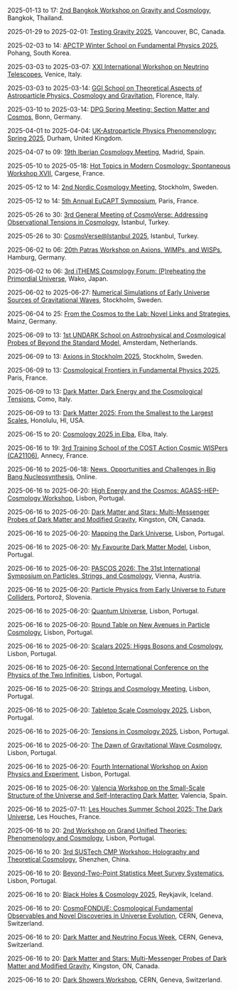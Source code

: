 2025-01-13 to 17: [2nd Bangkok Workshop on Gravity and Cosmology](https://www.strings.asia/bkk2025gravcos "The workshop explores gravity and cosmology, focusing on general relativity, black holes, and cosmic expansion. Topics include gravitational waves, inflationary models, and dark energy. Discussions bridge theoretical advancements like holography with observational data from LIGO and cosmological surveys."), Bangkok, Thailand.

2025-01-29 to 2025-02-01: [Testing Gravity 2025](https://www.sfu.ca/physics/cosmology/TestingGravity2025/ "Testing Gravity 2025 explores experimental and theoretical tests of gravitational theories. Topics include modified gravity, gravitational waves, and cosmological probes. Discussions cover LISA data and alternative gravity models, advancing gravitational physics research."), Vancouver, BC, Canada.

2025-02-03 to 14: [APCTP Winter School on Fundamental Physics 2025](https://apctp.org/winter-school/2025/ "The winter school trains researchers in fundamental physics, covering particle physics, cosmology, and quantum field theory. Topics include Higgs physics, dark matter, and inflationary models. Lectures emphasize theoretical frameworks and experimental techniques for modern physics research."), Pohang, South Korea.

2025-03-03 to 2025-03-07: [XXI International Workshop on Neutrino Telescopes](https://neutel25.pd.infn.it/ "Neutel 25 explores neutrino physics, focusing on experimental and theoretical advances. Topics include neutrino oscillations, sterile neutrinos, and cosmological neutrinos. Discussions cover data from DUNE and IceCube, advancing neutrino research."), Venice, Italy.

2025-03-03 to 2025-03-14: [GGI School on Theoretical Aspects of Astroparticle Physics, Cosmology and Gravitation](https://www.ggi.infn.it/ggischool2025/apcg "The school trains researchers in astroparticle physics, cosmology, and gravitation. Topics include dark matter, cosmic inflation, and gravitational waves. Lectures emphasize theoretical models and their connections to observational data from Planck and LIGO."), Florence, Italy.

2025-03-10 to 2025-03-14: [DPG Spring Meeting: Section Matter and Cosmos](https://www.dpg-physik.de/tagungen/fruehjahrstagungen/2025/smuk "The DPG Spring Meeting explores matter and cosmos, focusing on particle physics and cosmology. Topics include dark matter searches, gravitational waves, and QCD dynamics. Discussions cover experimental results from LHC and cosmological observations, advancing fundamental physics understanding."), Bonn, Germany.

2025-04-01 to 2025-04-04: [UK-Astroparticle Physics Phenomenology: Spring 2025](https://www.ippp.dur.ac.uk/uk-app-2025/ "UK-APP 2025 explores astroparticle physics phenomenology, focusing on theoretical advances. Topics include dark matter, cosmic rays, and neutrino cosmology. Discussions cover experimental constraints and theoretical models, advancing astroparticle research."), Durham, United Kingdom.

2025-04-07 to 09: [19th Iberian Cosmology Meeting](https://ibericos2025.csic.es/ "IberiCos 2025 explores cosmology, focusing on dark energy, cosmic microwave background, and large-scale structure. Topics include inflationary models, galaxy clustering, and gravitational lensing. The meeting discusses observational data from Planck, DESI, and Euclid, alongside theoretical advancements in understanding the universe’s evolution and composition."), Madrid, Spain.

2025-05-10 to 2025-05-18: [Hot Topics in Modern Cosmology: Spontaneous Workshop XVII](https://spontaneous-workshop.org/sw17/ "The workshop explores modern cosmology, focusing on emerging topics. Topics include dark energy, inflationary models, and cosmological tensions. Discussions integrate observational data from DESI and Euclid with theoretical advancements, advancing cosmological understanding."), Cargese, France.

2025-05-12 to 14: [2nd Nordic Cosmology Meeting](https://indico.cern.ch/event/1396346/ "The meeting explores cosmology, focusing on dark matter, dark energy, and cosmic structure formation. Topics include inflationary models, cosmic microwave background, and gravitational lensing. Discussions integrate observational data from Euclid and DESI with theoretical models for understanding the universe’s evolution."), Stockholm, Sweden.

2025-05-12 to 14: [5th Annual EuCAPT Symposium](https://www.eucapt.org/events/eucapt-symposium-2025 "The EuCAPT Symposium explores astroparticle physics and cosmology, focusing on dark matter and early universe physics. Topics include axion searches, cosmic microwave background, and gravitational lensing. Discussions integrate observational data and theoretical models for cosmological phenomena."), Paris, France.

2025-05-26 to 30: [3rd General Meeting of CosmoVerse: Addressing Observational Tensions in Cosmology](https://indico.cern.ch/event/1411051/ "CosmoVerse 2025 addresses observational tensions in cosmology, focusing on Hubble constant discrepancies and dark energy. Topics include systematic errors, cosmological parameter estimation, and new physics models. Discussions integrate data from Planck, DESI, and gravitational wave observations with theoretical frameworks."), Istanbul, Turkey.

2025-05-26 to 30: [CosmoVerse@Istanbul 2025](https://indico.cern.ch/event/1411051/ "CosmoVerse 2025 addresses observational tensions in cosmology, focusing on Hubble constant discrepancies. Topics include systematic errors, dark energy, and new physics models. Discussions integrate data from Planck and gravitational wave observations, advancing cosmological understanding."), Istanbul, Turkey.

2025-06-02 to 06: [20th Patras Workshop on Axions, WIMPs, and WISPs](https://patras.desy.de/ "The Patras Workshop explores axions, WIMPs, and WISPs as dark matter candidates. Topics include experimental searches, such as ADMX and XENON, and theoretical models like axion electrodynamics. The workshop discusses astrophysical and cosmological constraints, fostering collaboration to probe light dark matter and new physics."), Hamburg, Germany.

2025-06-02 to 06: [3rd iTHEMS Cosmology Forum: (P)reheating the Primordial Universe](https://indico.riken.jp/event/2070/ "The forum explores preheating and reheating in the early universe, focusing on inflationary dynamics. Topics include particle production, scalar field dynamics, and cosmological phase transitions. Discussions integrate theoretical models with observational constraints from cosmic microwave background and large-scale structure data."), Wako, Japan.

2025-06-02 to 2025-06-27: [Numerical Simulations of Early Universe Sources of Gravitational Waves](https://nordita.org/events/early-universe-gravitational-waves-2025/ "The Nordita program explores numerical simulations of early universe gravitational wave sources. Topics include cosmic phase transitions, primordial black holes, and inflation. Discussions cover theoretical models and computational techniques for LISA and pulsar timing arrays."), Stockholm, Sweden.

2025-06-04 to 25: [From the Cosmos to the Lab: Novel Links and Strategies](https://www.mitp.uni-mainz.de/cosmos-lab-2025/ "The program bridges cosmology and laboratory physics, focusing on novel connections. Topics include dark matter searches, axion experiments, and cosmological constraints. Discussions cover experimental techniques and theoretical models, advancing interdisciplinary physics research."), Mainz, Germany.

2025-06-09 to 13: [1st UNDARK School on Astrophysical and Cosmological Probes of Beyond the Standard Model](https://indico.cern.ch/event/1402242/ "The UNDARK School trains researchers in astrophysical and cosmological probes of beyond-Standard-Model physics. Topics include dark matter detection, axion searches, and cosmological constraints on new physics. Lectures cover observational techniques, such as gravitational lensing and cosmic microwave background analysis, alongside theoretical models."), Amsterdam, Netherlands.

2025-06-09 to 13: [Axions in Stockholm 2025](https://indico.cern.ch/event/1411042/ "The workshop explores axions as dark matter candidates, focusing on experimental searches and theoretical models. Topics include axion electrodynamics, cosmological constraints, and detection techniques. Discussions cover experiments like ADMX and implications for particle physics and cosmology."), Stockholm, Sweden.

2025-06-09 to 13: [Cosmological Frontiers in Fundamental Physics 2025](https://indico.cern.ch/event/1411022/ "The conference explores cosmological frontiers, bridging fundamental physics and cosmology. Topics include inflation, dark matter, and quantum gravity. Discussions integrate observational data from Planck and theoretical models like string cosmology, advancing understanding of the universe."), Paris, France.

2025-06-09 to 13: [Dark Matter, Dark Energy and the Cosmological Tensions](https://indico.cern.ch/event/1411045/ "The conference addresses cosmological tensions involving dark matter and dark energy. Topics include Hubble constant discrepancies, sigma-8 tensions, and new physics models. Discussions integrate data from Planck and DESI, advancing cosmological parameter estimation."), Como, Italy.

2025-06-09 to 13: [Dark Matter 2025: From the Smallest to the Largest Scales](https://dm2025.phy.hawaii.edu/ "DM2025 explores dark matter across scales, from particle physics to cosmology. Topics include direct detection, axion searches, and cosmological simulations. Discussions integrate experimental results from Xenon1T and theoretical models for dark matter distribution."), Honolulu, HI, USA.

2025-06-15 to 20: [Cosmology 2025 in Elba](https://cosmo2025.ba.infn.it/ "COSMO 2025 explores cosmology, focusing on early universe physics and large-scale structure. Topics include inflationary models, dark energy, and gravitational waves. Discussions integrate observational data from Euclid and theoretical advancements in cosmological modeling."), Elba, Italy.

2025-06-16 to 19: [3rd Training School of the COST Action Cosmic WISPers (CA21106)](https://indico.in2p3.fr/event/35550/ "The school trains researchers in weakly interacting slim particles (WISPers), focusing on axions and dark photons. Topics include experimental techniques, astrophysical probes, and theoretical models. Lectures cover searches with ADMX, CAST, and cosmological implications for dark matter and early universe physics."), Annecy, France.

2025-06-16 to 2025-06-18: [News, Opportunities and Challenges in Big Bang Nucleosynthesis](https://indico.cern.ch/event/1402254/ "The online EuCAPT workshop explores Big Bang nucleosynthesis, focusing on cosmological implications. Topics include primordial abundances, nuclear reaction rates, and new physics constraints. Discussions cover theoretical models and observational data, advancing early universe physics."), Online.

2025-06-16 to 2025-06-20: [High Energy and the Cosmos: AGASS-HEP-Cosmology Workshop](https://www.agass.org/hep-cosmology-workshop-2025 "The workshop bridges high-energy physics and cosmology, focusing on interdisciplinary frontiers. Topics include dark matter, inflation, and neutrino cosmology. Discussions integrate observational data from Planck and theoretical models, advancing cosmic and particle physics understanding."), Lisbon, Portugal.

2025-06-16 to 2025-06-20: [Dark Matter and Stars: Multi-Messenger Probes of Dark Matter and Modified Gravity](https://indico.cern.ch/event/1402266/ "ICDMS2025 explores dark matter and modified gravity using multi-messenger astrophysics. Topics include stellar dynamics, gravitational lensing, and cosmic microwave background constraints. Discussions integrate data from Gaia, LIGO, and theoretical models to probe dark matter properties and alternative gravity theories, advancing cosmological understanding."), Kingston, ON, Canada.

2025-06-16 to 2025-06-20: [Mapping the Dark Universe](https://indico.cern.ch/event/1402305/ "DarkMap explores the dark universe, focusing on cosmological mapping. Topics include dark matter distribution, gravitational lensing, and large-scale structure. Discussions cover observational data from Euclid and theoretical models, advancing dark energy research."), Lisbon, Portugal.

2025-06-16 to 2025-06-20: [My Favourite Dark Matter Model](https://indico.cern.ch/event/1402248/ "The workshop explores diverse dark matter models, focusing on theoretical and experimental perspectives. Topics include WIMPs, axions, and sterile neutrinos. Discussions cover direct detection experiments, collider searches, and cosmological implications, advancing understanding of dark matter’s nature."), Lisbon, Portugal.

2025-06-16 to 2025-06-20: [PASCOS 2026: The 31st International Symposium on Particles, Strings, and Cosmology](https://pascos2026.org/ "PASCOS 2026 explores particles, strings, and cosmology, focusing on theoretical physics. Topics include string theory, dark matter, and inflationary models. Discussions cover cosmological observations and theoretical advancements, advancing interdisciplinary physics research."), Vienna, Austria.

2025-06-16 to 2025-06-20: [Particle Physics from Early Universe to Future Colliders](https://indico.cern.ch/event/1402250/ "The conference bridges particle physics from the early universe to future colliders. Topics include inflation, dark matter, and collider phenomenology. Discussions cover cosmological observations and LHC results, advancing theoretical and experimental particle physics."), Portorož, Slovenia.

2025-06-16 to 2025-06-20: [Quantum Universe](https://indico.cern.ch/event/1402336/ "The conference explores the quantum universe, focusing on cosmology and quantum gravity. Topics include quantum cosmology, primordial fluctuations, and holographic principles. Discussions cover theoretical models and observational constraints, advancing understanding of the early universe."), Lisbon, Portugal.

2025-06-16 to 2025-06-20: [Round Table on New Avenues in Particle Cosmology](https://indico.cern.ch/event/1411003/ "The round table explores new directions in particle cosmology, focusing on early universe physics. Topics include dark matter, inflation, and baryogenesis. Discussions integrate observational data from Planck and theoretical models, advancing cosmological insights."), Lisbon, Portugal.

2025-06-16 to 2025-06-20: [Scalars 2025: Higgs Bosons and Cosmology](https://indico.cern.ch/event/1402324/ "Scalars 2025 explores Higgs bosons and their cosmological implications. Topics include Higgs couplings, scalar dark matter, and inflationary scalars. Discussions cover LHC data and cosmological observations, advancing understanding of particle-cosmology connections."), Lisbon, Portugal.

2025-06-16 to 2025-06-20: [Second International Conference on the Physics of the Two Infinities](https://indico.cern.ch/event/1402340/ "The conference bridges particle physics and cosmology, focusing on fundamental questions. Topics include dark matter, neutrino masses, and early universe dynamics. Discussions cover experimental results from LHC and cosmological data, advancing interdisciplinary physics."), Lisbon, Portugal.

2025-06-16 to 2025-06-20: [Strings and Cosmology Meeting](https://indico.cern.ch/event/1402342/ "The meeting explores string theory’s cosmological implications, focusing on early universe physics. Topics include string cosmology, inflationary models, and dark energy. Discussions integrate observational data and theoretical frameworks, advancing cosmology research."), Lisbon, Portugal.

2025-06-16 to 2025-06-20: [Tabletop Scale Cosmology 2025](https://indico.cern.ch/event/1411004/ "The workshop explores tabletop experiments probing cosmological phenomena. Topics include dark matter detection, axion searches, and precision measurements. Discussions cover experimental techniques and theoretical implications, advancing small-scale cosmological research."), Lisbon, Portugal.

2025-06-16 to 2025-06-20: [Tensions in Cosmology 2025](https://indico.cern.ch/event/1402308/ "The conference explores cosmological tensions, focusing on discrepancies in observational data. Topics include Hubble constant tension, dark energy models, and CMB anomalies. Discussions integrate theoretical models and observational constraints, advancing cosmological understanding."), Lisbon, Portugal.

2025-06-16 to 2025-06-20: [The Dawn of Gravitational Wave Cosmology](https://indico.cern.ch/event/1402252/ "The workshop explores gravitational wave cosmology, focusing on early universe physics. Topics include primordial gravitational waves, cosmic strings, and inflation. Discussions cover LISA observations and theoretical models, advancing cosmological research."), Lisbon, Portugal.

2025-06-16 to 2025-06-20: [Fourth International Workshop on Axion Physics and Experiment](https://indico.cern.ch/event/1402280/ "Axion 2025 explores axion physics, focusing on dark matter candidates. Topics include axion searches, QCD axions, and cosmological implications. Discussions cover experimental techniques and theoretical models, advancing axion research."), Lisbon, Portugal.

2025-06-16 to 2025-06-20: [Valencia Workshop on the Small-Scale Structure of the Universe and Self-Interacting Dark Matter](https://indico.cern.ch/event/1411018/ "The workshop explores small-scale cosmic structures and self-interacting dark matter, focusing on cosmological implications. Topics include galaxy formation, dark matter simulations, and SIDM phenomenology. Discussions advance theoretical models and observational constraints."), Valencia, Spain.

2025-06-16 to 2025-07-11: [Les Houches Summer School 2025: The Dark Universe](https://www.houches.fr/en/schools/dark-universe/ "The summer school explores the dark universe, focusing on dark matter and dark energy. Topics include direct detection, cosmological simulations, and modified gravity. Lectures cover observational data from Euclid and theoretical models, advancing cosmological research."), Les Houches, France.

2025-06-16 to 20: [2nd Workshop on Grand Unified Theories: Phenomenology and Cosmology](https://indico.cern.ch/event/1402249/ "GUTPC 2025 explores grand unified theories, focusing on their phenomenological and cosmological implications. Topics include proton decay, neutrino masses, and baryogenesis. The workshop discusses experimental constraints from colliders and cosmological observations, alongside theoretical models for unifying fundamental interactions."), Lisbon, Portugal.

2025-06-16 to 20: [3rd SUSTech CMP Workshop: Holography and Theoretical Cosmology](https://indico.cern.ch/event/1411049/ "The workshop explores holography and theoretical cosmology, focusing on AdS/CFT and its cosmological applications. Topics include holographic dark energy, black hole physics, and early universe models. Discussions bridge string theory with cosmological observations, advancing theoretical frameworks for the universe."), Shenzhen, China.

2025-06-16 to 20: [Beyond-Two-Point Statistics Meet Survey Systematics](https://indico.cern.ch/event/1402323/ "The workshop explores advanced statistical methods in cosmology, beyond two-point statistics. Topics include higher-order correlations, systematic errors, and cosmological parameter estimation. Discussions integrate data from DESI and Euclid, advancing precision cosmology."), Lisbon, Portugal.

2025-06-16 to 20: [Black Holes & Cosmology 2025](https://indico.cern.ch/event/1402289/ "The conference explores black holes and cosmology, focusing on gravitational physics. Topics include black hole thermodynamics, gravitational waves, and cosmological implications. Discussions integrate observational data from LIGO and theoretical models for early universe physics."), Reykjavik, Iceland.

2025-06-16 to 20: [CosmoFONDUE: Cosmological Fundamental Observables and Novel Discoveries in Universe Evolution](https://indico.cern.ch/event/1411021/ "CosmoFONDUE explores cosmological observables, focusing on universe evolution. Topics include cosmic microwave background, large-scale structure, and gravitational lensing. Discussions integrate data from Euclid and theoretical models for dark energy and cosmic expansion."), CERN, Geneva, Switzerland.

2025-06-16 to 20: [Dark Matter and Neutrino Focus Week](https://indico.cern.ch/event/1402295/ "The focus week explores dark matter and neutrinos, bridging particle physics and cosmology. Topics include neutrino oscillations, dark matter detection, and cosmological constraints. Discussions cover experimental results from DUNE and theoretical models for new physics."), CERN, Geneva, Switzerland.

2025-06-16 to 20: [Dark Matter and Stars: Multi-Messenger Probes of Dark Matter and Modified Gravity](https://indico.cern.ch/event/1402266/ "The workshop explores dark matter and modified gravity using multi-messenger probes. Topics include stellar dynamics, gravitational lensing, and dark matter halos. Discussions integrate observational data from Gaia and theoretical models for alternative gravity theories."), Kingston, ON, Canada.

2025-06-16 to 20: [Dark Showers Workshop](https://indico.cern.ch/event/1415053/ "The workshop explores dark showers in particle physics, focusing on dark sector models. Topics include dark matter production, hidden sector interactions, and collider signatures. Discussions cover experimental searches at LHC and theoretical advancements in dark sector phenomenology."), CERN, Geneva, Switzerland.

